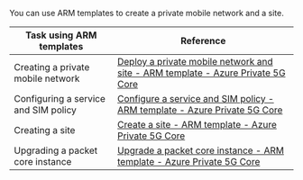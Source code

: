 You can use ARM templates to create a private mobile network and a site. 

|**Task using ARM templates**  | **Reference**  |
|---------|---------|
|Creating a private mobile network      | [Deploy a private mobile network and site - ARM template - Azure Private 5G Core](/azure/private-5g-core/deploy-private-mobile-network-with-site-arm-template)        |
|Configuring a service and SIM policy     |  [Configure a service and SIM policy - ARM template - Azure Private 5G Core](/azure/private-5g-core/configure-service-sim-policy-arm-template)       |
|Creating a site     |   [Create a site - ARM template - Azure Private 5G Core](/azure/private-5g-core/create-site-arm-template)       |
| Upgrading a packet core instance | [Upgrade a packet core instance - ARM template - Azure Private 5G Core](/azure/private-5g-core/upgrade-packet-core-arm-template) |
